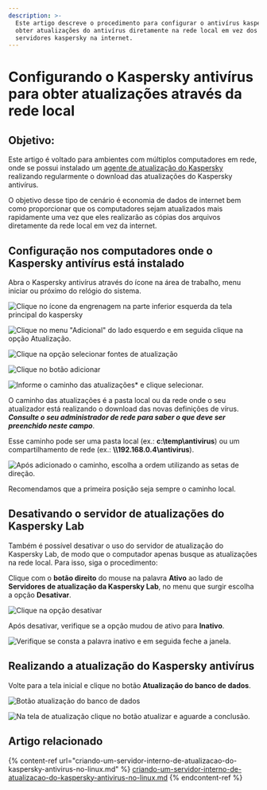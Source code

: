 ```yaml
---
description: >-
  Este artigo descreve o procedimento para configurar o antivírus kaspersky para
  obter atualizações do antivírus diretamente na rede local em vez dos
  servidores kaspersky na internet.
---
```


# Configurando o Kaspersky antivírus para obter atualizações através da rede local

## Objetivo:

Este artigo é voltado para ambientes com múltiplos computadores em rede, onde se possui instalado um [agente de atualização do Kaspersky](https://support.kaspersky.com/updater3#downloads) realizando regularmente o download das atualizações do Kaspersky antivírus.

O objetivo desse tipo de cenário é economia de dados de internet bem como proporcionar que os computadores sejam atualizados mais rapidamente uma vez que eles realizarão as cópias dos arquivos diretamente da rede local em vez da internet.

## Configuração nos computadores onde o Kaspersky antivírus está instalado

Abra o Kaspersky antivírus através do ícone na área de trabalho, menu iniciar ou próximo do relógio do sistema.

![Clique no ícone da engrenagem na parte inferior esquerda da tela principal do kaspersky](../../.gitbook/assets/image.png)

![Clique no menu "Adicional" do lado esquerdo e em seguida clique na opção Atualização.](<../../.gitbook/assets/image (3).png>)

![Clique na opção selecionar fontes de atualização](<../../.gitbook/assets/image (4).png>)

![Clique no botão adicionar](<../../.gitbook/assets/image (5).png>)

![Informe o caminho das atualizações\* e clique selecionar.](<../../.gitbook/assets/image (7).png>)

O caminho das atualizações é a pasta local ou da rede onde o seu atualizador está realizando o download das novas definições de vírus. _**Consulte o seu administrador de rede para saber o que deve ser preenchido neste campo**_.

Esse caminho pode ser uma pasta local (ex.: **c:\temp\antivirus**) ou um compartilhamento de rede (ex.: **\\\192.168.0.4\antivirus**).

![Após adicionado o caminho, escolha a ordem utilizando as setas de direção.](<../../.gitbook/assets/image (8).png>)

Recomendamos que a primeira posição seja sempre o caminho local.

## Desativando o servidor de atualizações do Kaspersky Lab

Também é possível desativar o uso do servidor de atualização do Kaspersky Lab, de modo que o computador apenas busque as atualizações na rede local. Para isso, siga o procedimento:

Clique com o **botão direito** do mouse na palavra **Ativo** ao lado de **Servidores de atualização da Kaspersky Lab**, no menu que surgir escolha a opção **Desativar**.



![Clique na opção desativar](<../../.gitbook/assets/image (9).png>)

Após desativar, verifique se a opção mudou de ativo para **Inativo**.

![Verifique se consta a palavra inativo e em seguida feche a janela.](<../../.gitbook/assets/image (11).png>)

## Realizando a atualização do Kaspersky antivírus

Volte para a tela inicial e clique no botão **Atualização do banco de dados**.

![Botão atualização do banco de dados](<../../.gitbook/assets/image (12).png>)

![Na tela de atualização clique no botão atualizar e aguarde a conclusão.](<../../.gitbook/assets/image (13).png>)

## Artigo relacionado

{% content-ref url="criando-um-servidor-interno-de-atualizacao-do-kaspersky-antivirus-no-linux.md" %}
[criando-um-servidor-interno-de-atualizacao-do-kaspersky-antivirus-no-linux.md](criando-um-servidor-interno-de-atualizacao-do-kaspersky-antivirus-no-linux.md)
{% endcontent-ref %}
